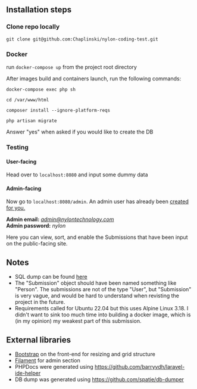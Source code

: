 ## Installation steps

### Clone repo locally
`git clone git@github.com:Chaplinski/nylon-coding-test.git`

### Docker
run `docker-compose up` from the project root directory

After images build and containers launch, run the following commands:

`docker-compose exec php sh`

`cd /var/www/html`

`composer install --ignore-platform-reqs`

`php artisan migrate`

Answer "yes" when asked if you would like to create the DB

### Testing
#### User-facing
Head over to `localhost:8080` and input some dummy data

#### Admin-facing
Now go to `localhost:8080/admin`. An admin user has already been [created for you.](database/migrations/0003_01_01_000000_create_admin_user.php)

**Admin email:** *admin@nylontechnology.com*<br>
**Admin password:** *nylon*

Here you can view, sort, and enable the Submissions that have been input on the public-facing site.

## Notes
- SQL dump can be found [here](dump.sql)
- The "Submission" object should have been named something like "Person". The submissions are not of the type "User", but "Submission" is very vague, and would be hard to understand when revisting the project in the future.
- Requirements called for Ubuntu 22.04 but this uses Alpine Linux 3.18. I didn't want to sink too much time into building a docker image, which is (in my opinion) my weakest part of this submission.

## External libraries
- [Bootstrap](https://getbootstrap.com/) on the front-end for resizing and grid structure
- [Filament](https://filamentphp.com/) for admin section
- PHPDocs were generated using https://github.com/barryvdh/laravel-ide-helper 
- DB dump was generated using https://github.com/spatie/db-dumper
